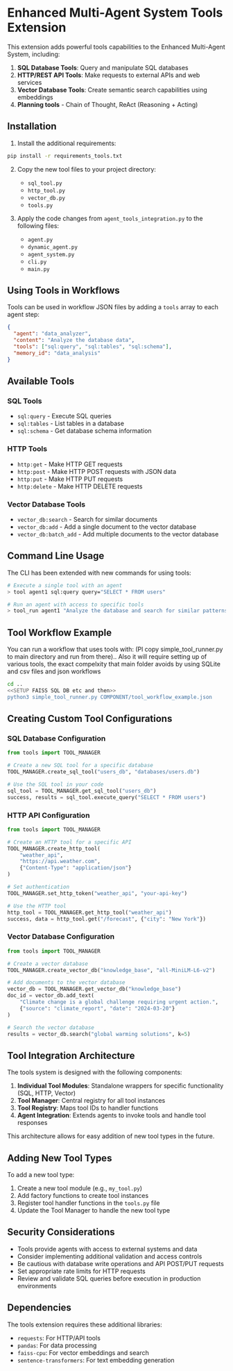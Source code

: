 # Enhanced Multi-Agent System Tools Extension

This extension adds powerful tools capabilities to the Enhanced Multi-Agent System, including:

1. **SQL Database Tools**: Query and manipulate SQL databases
2. **HTTP/REST API Tools**: Make requests to external APIs and web services
3. **Vector Database Tools**: Create semantic search capabilities using embeddings
4. **Planning tools** - Chain of Thought, ReAct (Reasoning + Acting)

## Installation

1. Install the additional requirements:

```bash
pip install -r requirements_tools.txt
```

2. Copy the new tool files to your project directory:
   - `sql_tool.py`
   - `http_tool.py`
   - `vector_db.py`
   - `tools.py`

3. Apply the code changes from `agent_tools_integration.py` to the following files:
   - `agent.py`
   - `dynamic_agent.py`
   - `agent_system.py`
   - `cli.py`
   - `main.py`

## Using Tools in Workflows

Tools can be used in workflow JSON files by adding a `tools` array to each agent step:

```json
{
  "agent": "data_analyzer",
  "content": "Analyze the database data",
  "tools": ["sql:query", "sql:tables", "sql:schema"],
  "memory_id": "data_analysis"
}
```

## Available Tools

### SQL Tools

- `sql:query` - Execute SQL queries
- `sql:tables` - List tables in a database
- `sql:schema` - Get database schema information

### HTTP Tools

- `http:get` - Make HTTP GET requests
- `http:post` - Make HTTP POST requests with JSON data
- `http:put` - Make HTTP PUT requests
- `http:delete` - Make HTTP DELETE requests

### Vector Database Tools

- `vector_db:search` - Search for similar documents
- `vector_db:add` - Add a single document to the vector database
- `vector_db:batch_add` - Add multiple documents to the vector database

## Command Line Usage

The CLI has been extended with new commands for using tools:

```bash
# Execute a single tool with an agent
> tool agent1 sql:query query="SELECT * FROM users"

# Run an agent with access to specific tools
> tool_run agent1 "Analyze the database and search for similar patterns" [tool:sql:query,vector_db:search] [memory:analysis]
```

## Tool Workflow Example

You can run a workflow that uses tools with: (Pl copy simple_tool_runner.py to main directory and run from there).. Also it will require setting up of various tools, the exact compelxity that main folder avoids by using SQLite and csv files and json workflows

```bash
cd ..
<<SETUP FAISS SQL DB etc and then>>
python3 simple_tool_runner.py COMPONENT/tool_workflow_example.json 
```

## Creating Custom Tool Configurations

### SQL Database Configuration

```python
from tools import TOOL_MANAGER

# Create a new SQL tool for a specific database
TOOL_MANAGER.create_sql_tool("users_db", "databases/users.db")

# Use the SQL tool in your code
sql_tool = TOOL_MANAGER.get_sql_tool("users_db")
success, results = sql_tool.execute_query("SELECT * FROM users")
```

### HTTP API Configuration

```python
from tools import TOOL_MANAGER

# Create an HTTP tool for a specific API
TOOL_MANAGER.create_http_tool(
    "weather_api", 
    "https://api.weather.com",
    {"Content-Type": "application/json"}
)

# Set authentication
TOOL_MANAGER.set_http_token("weather_api", "your-api-key")

# Use the HTTP tool
http_tool = TOOL_MANAGER.get_http_tool("weather_api")
success, data = http_tool.get("/forecast", {"city": "New York"})
```

### Vector Database Configuration

```python
from tools import TOOL_MANAGER

# Create a vector database
TOOL_MANAGER.create_vector_db("knowledge_base", "all-MiniLM-L6-v2")

# Add documents to the vector database
vector_db = TOOL_MANAGER.get_vector_db("knowledge_base")
doc_id = vector_db.add_text(
    "Climate change is a global challenge requiring urgent action.",
    {"source": "climate_report", "date": "2024-03-20"}
)

# Search the vector database
results = vector_db.search("global warming solutions", k=5)
```

## Tool Integration Architecture

The tools system is designed with the following components:

1. **Individual Tool Modules**: Standalone wrappers for specific functionality (SQL, HTTP, Vector)
2. **Tool Manager**: Central registry for all tool instances
3. **Tool Registry**: Maps tool IDs to handler functions
4. **Agent Integration**: Extends agents to invoke tools and handle tool responses

This architecture allows for easy addition of new tool types in the future.

## Adding New Tool Types

To add a new tool type:

1. Create a new tool module (e.g., `my_tool.py`)
2. Add factory functions to create tool instances
3. Register tool handler functions in the `tools.py` file
4. Update the Tool Manager to handle the new tool type

## Security Considerations

- Tools provide agents with access to external systems and data
- Consider implementing additional validation and access controls
- Be cautious with database write operations and API POST/PUT requests
- Set appropriate rate limits for HTTP requests
- Review and validate SQL queries before execution in production environments

## Dependencies

The tools extension requires these additional libraries:
- `requests`: For HTTP/API tools
- `pandas`: For data processing
- `faiss-cpu`: For vector embeddings and search
- `sentence-transformers`: For text embedding generation
